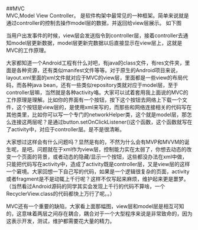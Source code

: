##MVC
<br>
MVC,Model View Controller。 是软件构架中最常见的一种框架。简单来说就是通过controller的控制去操作model层的数据，并返回给view层展示。 如下图


当用户出发事件的时候，view层会发送指令到controller层，接着controller去通知model层更新数据，model层更新完数据以后直接显示在view层上，这就是MVC的工作原理。

大家都知道一个Android工程有什么对吧，有java的class文件，有res文件夹，里面是各种资源，还有类似manifest文件等等。对于原生的Android项目来说，layout.xml里面的xml文件就对应于MVC的view层，里面都是一些view的布局代码，而各种java bean，还有一些类似repository类就对应于model层，至于controller层嘛，当然就是各种activity咯。大家可以试着套用我上面说的MVC的工作原理是理解。比如你的界面有一个按钮，按下这个按钮去网络上下载一个文件，这个按钮是view层的，是使用xml来写的，而那些和网络连接相关的代码写在其他类里，比如你可以写一个专门的networkHelper类，这个就是model层，那怎么连接这两层呢？是通过button.setOnClickListener()这个函数，这个函数就写在了activity中，对应于controller层。是不是很清晰。


大家想过这样会有什么问题吗？显然是有的，不然为什么会有MVP和MVVM的诞生呢，是吧。问题就在于xml作为view层，控制能力实在太弱了，你想去动态的改变一个页面的背景，或者动态的隐藏/显示一个按钮，这些都没办法在xml中做，只能把代码写在activity中，造成了activity既是controller层，又是view层的这样一个窘境。大家回想一下自己写的代码，如果是一个逻辑很复杂的页面，activity或者fragment是不是动辄上千行呢？这样不仅写起来麻烦，维护起来更是噩梦。（当然看过Android源码的同学其实会发现上千行的代码不算啥，一个RecyclerView.class的代码都快上万行了呢。。）

MVC还有一个重要的缺陷，大家看上面那幅图，view层和model层是相互可知的，这意味着两层之间存在耦合，耦合对于一个大型程序来说是非常致命的，因为这表示开发，测试，维护都需要花大量的精力。